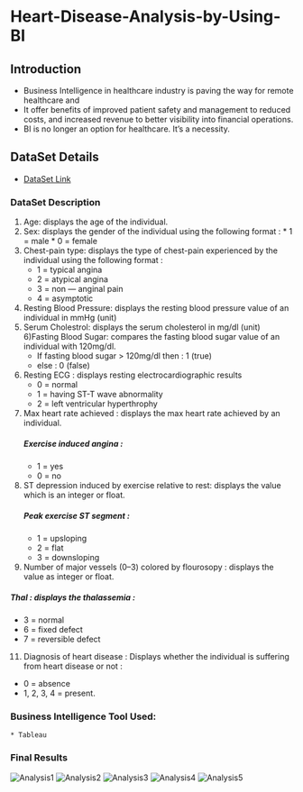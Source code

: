 # Heart-Disease-Analysis-by-Using-BI
## Introduction
 * Business Intelligence in healthcare industry is paving the way for remote healthcare and 
 * It offer benefits of improved patient safety and management to reduced costs, and increased revenue to better visibility into financial operations.
 * BI is no longer an option for healthcare. It’s a necessity.
 
## DataSet Details
 * [DataSet Link](https://www.kaggle.com/datasets/fedesoriano/heart-failure-prediction)
  ### DataSet Description 
  1) Age: displays the age of the individual.
  2) Sex: displays the gender of the individual using the following format :
    * 1 = male
    * 0 = female
 3) Chest-pain type: displays the type of chest-pain experienced by the individual using the following format :
    * 1 = typical angina
    * 2 = atypical angina
    * 3 = non — anginal pain
    * 4 = asymptotic
4) Resting Blood Pressure: displays the resting blood pressure value of an individual in mmHg (unit)
5) Serum Cholestrol: displays the serum cholesterol in mg/dl (unit)
6)Fasting Blood Sugar: compares the fasting blood sugar value of an individual with 120mg/dl.
   * If fasting blood sugar > 120mg/dl then : 1 (true)
   * else : 0 (false)
7) Resting ECG : displays resting electrocardiographic results
   * 0 = normal
   * 1 = having ST-T wave abnormality
   * 2 = left ventricular hyperthrophy
8) Max heart rate achieved : displays the max heart rate achieved by an individual.
   ##### Exercise induced angina :
   * 1 = yes
   * 0 = no
9) ST depression induced by exercise relative to rest: displays the value which is an integer or float.
   ##### Peak exercise ST segment :
   * 1 = upsloping
   * 2 = flat
   * 3 = downsloping
10) Number of major vessels (0–3) colored by flourosopy : displays the value as integer or float.
   ##### Thal : displays the thalassemia :
   * 3 = normal
   * 6 = fixed defect
   * 7 = reversible defect
11) Diagnosis of heart disease : Displays whether the individual is suffering from heart disease or not :
   * 0 = absence
   * 1, 2, 3, 4 = present.
### Business Intelligence Tool Used:
    * Tableau
    
### Final Results
![Analysis1](https://github.com/maramgowthami/Heart-Disease-Analysis-by-Using-BI/blob/main/Result/Image1.jpg)
![Analysis2](https://github.com/maramgowthami/Heart-Disease-Analysis-by-Using-BI/blob/main/Result/Image2.png)
![Analysis3](https://github.com/maramgowthami/Heart-Disease-Analysis-by-Using-BI/blob/main/Result/Image3.png)
![Analysis4](https://github.com/maramgowthami/Heart-Disease-Analysis-by-Using-BI/blob/main/Result/Image4.png)
![Analysis5](https://github.com/maramgowthami/Heart-Disease-Analysis-by-Using-BI/blob/main/Result/Image5.png)
   
   
 

